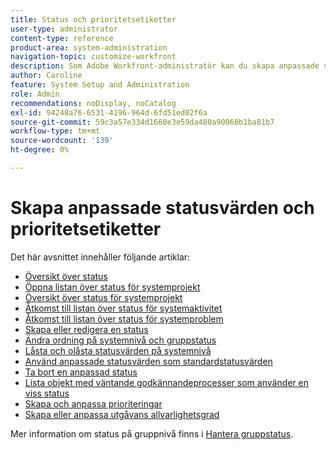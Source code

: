 ```yaml
---
title: Status och prioritetsetiketter
user-type: administrator
content-type: reference
product-area: system-administration
navigation-topic: customize-workfront
description: Som Adobe Workfront-administratör kan du skapa anpassade statusvärden för projekt, uppgifter och ärenden. Dessa kan vara till för användare i hela Workfront eller för specifika grupper eller undergrupper. En arbetsuppgifts status representerar dess aktuella utvecklingsstatus.
author: Caroline
feature: System Setup and Administration
role: Admin
recommendations: noDisplay, noCatalog
exl-id: 94248a76-6531-4196-964d-6fd51ed02f6a
source-git-commit: 59c3a57e334d1660e3e59da480a90060b1ba81b7
workflow-type: tm+mt
source-wordcount: '139'
ht-degree: 0%

---
```


# Skapa anpassade statusvärden och prioritetsetiketter

Det här avsnittet innehåller följande artiklar:

* [Översikt över status](../../../administration-and-setup/customize-workfront/creating-custom-status-and-priority-labels/statuses-overview.md)
* [Öppna listan över status för systemprojekt](../../../administration-and-setup/customize-workfront/creating-custom-status-and-priority-labels/project-statuses.md)
* [Översikt över status för systemprojekt](../../../administration-and-setup/customize-workfront/creating-custom-status-and-priority-labels/system-project-statuses.md)
* [Åtkomst till listan över status för systemaktivitet](../../../administration-and-setup/customize-workfront/creating-custom-status-and-priority-labels/task-statuses.md)
* [Åtkomst till listan över status för systemproblem](../../../administration-and-setup/customize-workfront/creating-custom-status-and-priority-labels/issue-statuses.md)
* [Skapa eller redigera en status](../../../administration-and-setup/customize-workfront/creating-custom-status-and-priority-labels/create-or-edit-a-status.md)
* [Ändra ordning på systemnivå och gruppstatus](../../../administration-and-setup/customize-workfront/creating-custom-status-and-priority-labels/reorder-system-statuses.md)
* [Låsta och olåsta statusvärden på systemnivå](../../../administration-and-setup/customize-workfront/creating-custom-status-and-priority-labels/lock-or-unlock-a-custom-system-level-status.md)
* [Använd anpassade statusvärden som standardstatusvärden](../../../administration-and-setup/customize-workfront/creating-custom-status-and-priority-labels/use-custom-statuses-as-default-statuses.md)
* [Ta bort en anpassad status](../../../administration-and-setup/customize-workfront/creating-custom-status-and-priority-labels/delete-a-custom-status.md)
* [Lista objekt med väntande godkännandeprocesser som använder en viss status](../../../administration-and-setup/customize-workfront/creating-custom-status-and-priority-labels/list-objects-pending-approval-certain-status.md)
* [Skapa och anpassa prioriteringar](../../../administration-and-setup/customize-workfront/creating-custom-status-and-priority-labels/create-customize-priorities.md)
* [Skapa eller anpassa utgåvans allvarlighetsgrad](../../../administration-and-setup/customize-workfront/creating-custom-status-and-priority-labels/create-customize-issue-severities.md)

Mer information om status på gruppnivå finns i [Hantera gruppstatus](../../../administration-and-setup/manage-groups/manage-group-statuses/manage-group-statuses.md).
